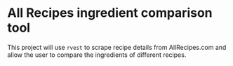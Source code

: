 # All Recipes ingredient comparison tool

This project will use `rvest` to scrape recipe details from AllRecipes.com and allow the user to compare the ingredients of different recipes. 
